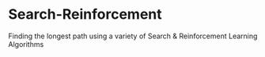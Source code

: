 # Search-Reinforcement
Finding the longest path using a variety of Search &amp; Reinforcement Learning Algorithms
